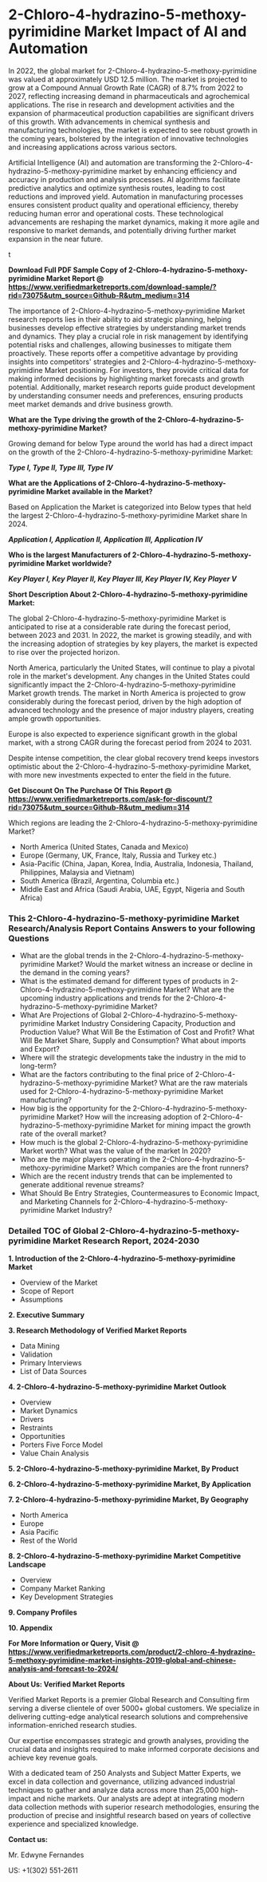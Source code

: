 <meta name="title" content="Global 2-Chloro-4-hydrazino-5-methoxy-pyrimidine Market Impact of AI and Automation"><meta name="description" content="In 2022, the global market for 2-Chloro-4-hydrazino-5-methoxy-pyrimidine was valued at approximately USD 12.5 million. The market is projected to grow at a Compound An"><meta name="title" content="2-Chloro-4-hydrazino-5-methoxy-pyrimidine Market Size, Share, Scope, Trends, Growth, Opportunities, Analysis, Forecast"><h1>2-Chloro-4-hydrazino-5-methoxy-pyrimidine Market Impact of AI and Automation</h1><p>In 2022, the global market for 2-Chloro-4-hydrazino-5-methoxy-pyrimidine was valued at approximately USD 12.5 million. The market is projected to grow at a Compound Annual Growth Rate (CAGR) of 8.7% from 2022 to 2027, reflecting increasing demand in pharmaceuticals and agrochemical applications. The rise in research and development activities and the expansion of pharmaceutical production capabilities are significant drivers of this growth. With advancements in chemical synthesis and manufacturing technologies, the market is expected to see robust growth in the coming years, bolstered by the integration of innovative technologies and increasing applications across various sectors.</p><p>Artificial Intelligence (AI) and automation are transforming the 2-Chloro-4-hydrazino-5-methoxy-pyrimidine market by enhancing efficiency and accuracy in production and analysis processes. AI algorithms facilitate predictive analytics and optimize synthesis routes, leading to cost reductions and improved yield. Automation in manufacturing processes ensures consistent product quality and operational efficiency, thereby reducing human error and operational costs. These technological advancements are reshaping the market dynamics, making it more agile and responsive to market demands, and potentially driving further market expansion in the near future.</p>t</p><p id="" class=""><strong>Download Full PDF Sample Copy of 2-Chloro-4-hydrazino-5-methoxy-pyrimidine Market Report @ <a href="https://www.verifiedmarketreports.com/download-sample/?rid=73075&utm_source=Github-R&utm_medium=314" target="_blank">https://www.verifiedmarketreports.com/download-sample/?rid=73075&utm_source=Github-R&utm_medium=314</a></strong></p><p>The importance of&nbsp;2-Chloro-4-hydrazino-5-methoxy-pyrimidine Market research reports lies in their ability to aid strategic planning, helping businesses develop effective strategies by understanding market trends and dynamics. They play a crucial role in risk management by identifying potential risks and challenges, allowing businesses to mitigate them proactively. These reports offer a competitive advantage by providing insights into competitors' strategies and 2-Chloro-4-hydrazino-5-methoxy-pyrimidine Market positioning. For investors, they provide critical data for making informed decisions by highlighting market forecasts and growth potential. Additionally, market research reports guide product development by understanding consumer needs and preferences, ensuring products meet market demands and drive business growth.</p><p><strong>What are the&nbsp;Type driving the growth of the 2-Chloro-4-hydrazino-5-methoxy-pyrimidine Market?</strong></p><p id="" class="">Growing demand for below Type around the world has had a direct impact on the growth of the 2-Chloro-4-hydrazino-5-methoxy-pyrimidine Market:</p><em><strong>Type I, Type II, Type III, Type IV</strong></em></p><strong>What are the&nbsp;Applications&nbsp;of 2-Chloro-4-hydrazino-5-methoxy-pyrimidine Market available in the Market?</strong></p><p id="" class="">Based on Application the Market is categorized into Below types that held the largest 2-Chloro-4-hydrazino-5-methoxy-pyrimidine Market share In 2024.</p><em><strong>Application I, Application II, Application III, Application IV</strong></em></p><strong>Who is the largest Manufacturers of 2-Chloro-4-hydrazino-5-methoxy-pyrimidine Market worldwide?</strong></p><p><em><strong>Key Player I, Key Player II, Key Player III, Key Player IV, Key Player V</strong></em></p><p id="" class=""><strong>Short Description About 2-Chloro-4-hydrazino-5-methoxy-pyrimidine Market:</strong></p><p>The global 2-Chloro-4-hydrazino-5-methoxy-pyrimidine Market is anticipated to rise at a considerable rate during the forecast period, between 2023 and 2031. In 2022, the market is growing steadily, and with the increasing adoption of strategies by key players, the market is expected to rise over the projected horizon.</p><p>North America, particularly the United States, will continue to play a pivotal role in the market's development. Any changes in the United States could significantly impact the 2-Chloro-4-hydrazino-5-methoxy-pyrimidine Market growth trends. The market in North America is projected to grow considerably during the forecast period, driven by the high adoption of advanced technology and the presence of major industry players, creating ample growth opportunities.</p><p>Europe is also expected to experience significant growth in the global market, with a strong CAGR during the forecast period from 2024 to 2031.</p><p>Despite intense competition, the clear global recovery trend keeps investors optimistic about the 2-Chloro-4-hydrazino-5-methoxy-pyrimidine Market, with more new investments expected to enter the field in the future.</p><p id="" class=""><strong>Get Discount On The Purchase Of This Report @ <a href="https://www.verifiedmarketreports.com/ask-for-discount/?rid=73075&utm_source=Github-R&utm_medium=314" target="_blank">https://www.verifiedmarketreports.com/ask-for-discount/?rid=73075&utm_source=Github-R&utm_medium=314</a></strong></p>Which regions are leading the 2-Chloro-4-hydrazino-5-methoxy-pyrimidine Market?</p><ul><li>North America (United States, Canada and Mexico)</li><li>Europe (Germany, UK, France, Italy, Russia and Turkey etc.)</li><li>Asia-Pacific (China, Japan, Korea, India, Australia, Indonesia, Thailand, Philippines, Malaysia and Vietnam)</li><li>South America (Brazil, Argentina, Columbia etc.)</li><li>Middle East and Africa (Saudi Arabia, UAE, Egypt, Nigeria and South Africa)</li></ul><h3 id="" class="">This 2-Chloro-4-hydrazino-5-methoxy-pyrimidine Market Research/Analysis Report Contains Answers to your following Questions</h3><ul><li>What are the global trends in the 2-Chloro-4-hydrazino-5-methoxy-pyrimidine Market? Would the market witness an increase or decline in the demand in the coming years?</li><li>What is the estimated demand for different types of products in 2-Chloro-4-hydrazino-5-methoxy-pyrimidine Market? What are the upcoming industry applications and trends for the 2-Chloro-4-hydrazino-5-methoxy-pyrimidine Market?</li><li>What Are Projections of Global 2-Chloro-4-hydrazino-5-methoxy-pyrimidine Market Industry Considering Capacity, Production and Production Value? What Will Be the Estimation of Cost and Profit? What Will Be Market Share, Supply and Consumption? What about imports and Export?</li><li>Where will the strategic developments take the industry in the mid to long-term?</li><li>What are the factors contributing to the final price of 2-Chloro-4-hydrazino-5-methoxy-pyrimidine Market? What are the raw materials used for 2-Chloro-4-hydrazino-5-methoxy-pyrimidine Market manufacturing?</li><li>How big is the opportunity for the 2-Chloro-4-hydrazino-5-methoxy-pyrimidine Market? How will the increasing adoption of 2-Chloro-4-hydrazino-5-methoxy-pyrimidine Market for mining impact the growth rate of the overall market?</li><li>How much is the global 2-Chloro-4-hydrazino-5-methoxy-pyrimidine Market worth? What was the value of the market In 2020?</li><li>Who are the major players operating in the 2-Chloro-4-hydrazino-5-methoxy-pyrimidine Market? Which companies are the front runners?</li><li>Which are the recent industry trends that can be implemented to generate additional revenue streams?</li><li>What Should Be Entry Strategies, Countermeasures to Economic Impact, and Marketing Channels for 2-Chloro-4-hydrazino-5-methoxy-pyrimidine Market Industry?</li></ul><h3 id="" class="">Detailed TOC of Global 2-Chloro-4-hydrazino-5-methoxy-pyrimidine Market Research Report, 2024-2030</h3><p id="" class=""><strong>1. Introduction of the 2-Chloro-4-hydrazino-5-methoxy-pyrimidine Market</strong></p><ul><li>Overview of the Market</li><li>Scope of Report</li><li>Assumptions</li></ul><p id="" class=""><strong>2. Executive Summary</strong></p><p id="" class=""><strong>3. Research Methodology of Verified Market Reports</strong></p><ul><li>Data Mining</li><li>Validation</li><li>Primary Interviews</li><li>List of Data Sources</li></ul><p id="" class=""><strong>4. 2-Chloro-4-hydrazino-5-methoxy-pyrimidine Market Outlook</strong></p><ul><li>Overview</li><li>Market Dynamics</li><li>Drivers</li><li>Restraints</li><li>Opportunities</li><li>Porters Five Force Model</li><li>Value Chain Analysis</li></ul><p id="" class=""><strong>5. 2-Chloro-4-hydrazino-5-methoxy-pyrimidine Market, By Product</strong></p><p id="" class=""><strong>6. 2-Chloro-4-hydrazino-5-methoxy-pyrimidine Market, By Application</strong></p><p id="" class=""><strong>7. 2-Chloro-4-hydrazino-5-methoxy-pyrimidine Market, By Geography</strong></p><ul><li>North America</li><li>Europe</li><li>Asia Pacific</li><li>Rest of the World</li></ul><p id="" class=""><strong>8. 2-Chloro-4-hydrazino-5-methoxy-pyrimidine Market Competitive Landscape</strong></p><ul><li>Overview</li><li>Company Market Ranking</li><li>Key Development Strategies</li></ul><p id="" class=""><strong>9. Company Profiles</strong></p><p id="" class=""><strong>10. Appendix</strong></p><p id="" class=""><strong>For More Information or Query, Visit @ <a href="https://www.verifiedmarketreports.com/product/2-chloro-4-hydrazino-5-methoxy-pyrimidine-market-insights-2019-global-and-chinese-analysis-and-forecast-to-2024/" target="_blank">https://www.verifiedmarketreports.com/product/2-chloro-4-hydrazino-5-methoxy-pyrimidine-market-insights-2019-global-and-chinese-analysis-and-forecast-to-2024/</a></strong></p><p id="" class=""><strong>About Us: Verified Market Reports</strong></p><p id="" class="">Verified Market Reports is a premier Global Research and Consulting firm serving a diverse clientele of over 5000+ global customers. We specialize in delivering cutting-edge analytical research solutions and comprehensive information-enriched research studies.</p><p id="" class="">Our expertise encompasses strategic and growth analyses, providing the crucial data and insights required to make informed corporate decisions and achieve key revenue goals.</p><p id="" class="">With a dedicated team of 250 Analysts and Subject Matter Experts, we excel in data collection and governance, utilizing advanced industrial techniques to gather and analyze data across more than 25,000 high-impact and niche markets. Our analysts are adept at integrating modern data collection methods with superior research methodologies, ensuring the production of precise and insightful research based on years of collective experience and specialized knowledge.</p><p id="" class=""><strong>Contact us:</strong></p><p id="" class="">Mr. Edwyne Fernandes</p><p id="" class="">US: +1(302) 551-2611</p>